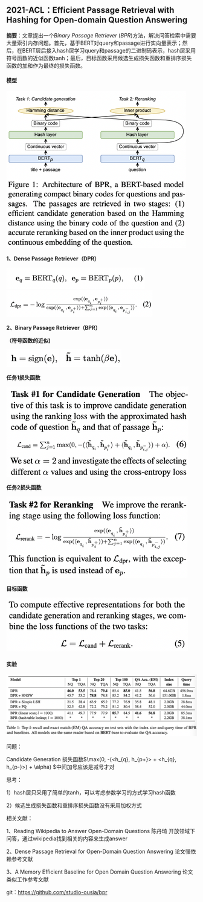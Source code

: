 ## 2021-ACL：Efficient Passage Retrieval with Hashing for Open-domain Question Answering

**摘要**：文章提出一个*Binary Passage Retriever* (*BPR*)方法，解决问答检索中需要大量索引内存问题。首先，基于BERT对query和passage进行实向量表示；然后，在BERT层后接入hash层学习query和passage的二进制码表示，hash层采用符号函数的近似函数tanh；最后，目标函数采用候选生成损失函数和重排序损失函数的加和作为最终的损失函数。

#### **模型**

<img src="./pic/77e8833df8368fb44d2569691ee407e0.png" alt="41e407a2c26d87383010c2654b0b97ed" style="zoom:60%;" align="mid"/>

**1、Dense Passage Retriever（DPR）**

<img src="./pic/d94748dc87066c641388161d71bfba67.png" alt="41e407a2c26d87383010c2654b0b97ed" style="zoom:50%;" align="mid"/>

<img src="./pic/41e407a2c26d87383010c2654b0b97ed.png" alt="41e407a2c26d87383010c2654b0b97ed" style="zoom:50%;" align="mid"/>

**2、Binary Passage Retriever（BPR）**

**（符号函数的近似)**

<img src="./pic/7bd9db9a673f7d21f197b15fe2f942df.png" alt="7bd9db9a673f7d21f197b15fe2f942df" style="zoom:60%;" />
<img src="./pic/a276c3df07959d90de30b36fea1a30af.png" alt="7bd9db9a673f7d21f197b15fe2f942df" style="zoom:60%;" />

**任务1损失函数**

<img src="./pic/827beab7681119f65f310fbb860fe42a.png" style="zoom:60%;" align="mid"/>

**任务2损失函数**

<img src="./pic/ffa26653142e39dbf9c08a72a13b99d4.png" style="zoom:60%;" align="mid"/>

**目标函数**

<img src="./pic/7f1da51ddefc61c47ddfa6d2e6e86bd5.png" style="zoom:60%;" align="mid"/>

#### **实验**

<img src="./pic/57c1b3b660d789d133674482f1ed5168.png" alt="57c1b3b660d789d133674482f1ed5168" style="zoom:80%;" align="mid"/>



问题：

Candidate Generation 损失函数$\max(0, -(<h_{q}, h_{p+}> + <h_{q}, h_{p-}>) + \alpha) $中间加号应该是减号才对

思考：

1）hash层只采用了简单的tanh，可以考虑参数学习的方式学习hash函数

2）候选生成损失函数和重排序损失函数没有采用加权方式

相关文献：

1、Reading Wikipedia to Answer Open-Domain Questions 陈丹琦 开放领域下问答，通过wikipedia找到相关的内容来生成answer

2、Dense Passage Retrieval for Open-Domain Question Answering 论文强依赖参考文献

3、A Memory Efficient Baseline for Open Domain Question Answering 论文类似工作参考文献

git：https://github.com/studio-ousia/bpr
